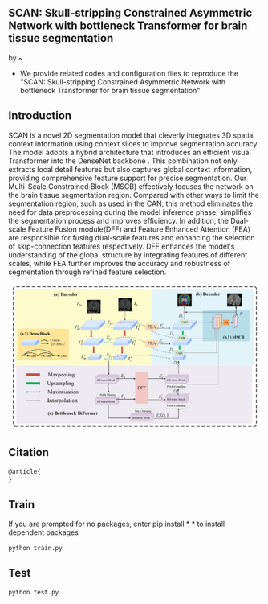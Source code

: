 


## SCAN: Skull-stripping Constrained Asymmetric Network with bottleneck Transformer for brain tissue segmentation

by ~


* We provide related codes and configuration files to reproduce the "SCAN: Skull-stripping Constrained Asymmetric Network with bottleneck Transformer for brain tissue segmentation"

## Introduction
SCAN is a novel 2D segmentation model that cleverly integrates 3D spatial context information using context slices to improve segmentation accuracy. The model adopts a hybrid architecture that introduces an efficient visual Transformer into the DenseNet backbone . This combination not only extracts local detail features but also captures global context information, providing comprehensive feature support for precise segmentation. Our Multi-Scale Constrained Block (MSCB) effectively focuses the network on the brain tissue segmentation region. Compared with other ways to limit the segmentation region, such as used in the CAN, this method eliminates the need for data preprocessing during the model inference phase, simplifies the segmentation process and improves efficiency.
In addition, the Dual-scale Feature Fusion module(DFF) and Feature Enhanced Attention (FEA) are responsible for fusing dual-scale features and enhancing the selection of skip-connection features respectively. DFF enhances the model's understanding of the global structure by integrating features of different scales, while FEA further improves the accuracy and robustness of segmentation through refined feature selection.


<div align="center">
  <img src="figures/framework.png" width="600" />
</div>


## Citation
```
@article{
}
```

## Train
If you are prompted for no packages, enter pip install * * to install dependent packages
```
python train.py
```

## Test
```
python test.py
```

